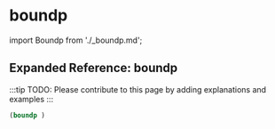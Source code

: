 # boundp

import Boundp from './_boundp.md';

<Boundp />

## Expanded Reference: boundp

:::tip
TODO: Please contribute to this page by adding explanations and examples
:::

```lisp
(boundp )
```
